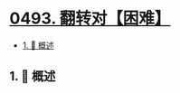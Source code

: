 # [0493. 翻转对【困难】](https://github.com/tnotesjs/TNotes.leetcode/tree/main/notes/0493.%20%E7%BF%BB%E8%BD%AC%E5%AF%B9%E3%80%90%E5%9B%B0%E9%9A%BE%E3%80%91)

<!-- region:toc -->

- [1. 📝 概述](#1--概述)

<!-- endregion:toc -->

## 1. 📝 概述
